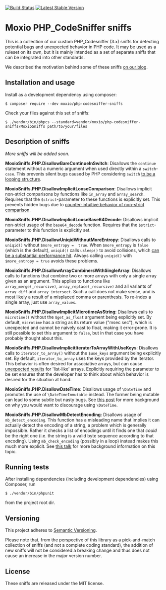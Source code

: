 [![Build Status](https://travis-ci.org/Moxio/php-codesniffer-sniffs.svg?branch=master)](https://travis-ci.org/Moxio/php-codesniffer-sniffs)
[![Latest Stable Version](https://poser.pugx.org/moxio/php-codesniffer-sniffs/v/stable)](https://packagist.org/packages/moxio/php-codesniffer-sniffs)

Moxio PHP_CodeSniffer sniffs
=============================
This is a collection of our custom PHP_Codesniffer (3.x) sniffs for detecting potential bugs 
and unexpected behavior in PHP code. It may be used as a ruleset on its own, but it is mainly
intended as a set of separate sniffs that can be integrated into other standards.

We described the motivation behind some of these sniffs [on our blog](https://www.moxio.com/blog/10/detecting-hidden-bugs-in-php-code-using-php-codesniffer).

Installation and usage
----------------------
Install as a development dependency using composer:
```
$ composer require --dev moxio/php-codesniffer-sniffs
```
Check your files against this set of sniffs:
```
$ ./vendor/bin/phpcs --standard=vendor/moxio/php-codesniffer-sniffs/MoxioSniffs path/to/your/files
```

Description of sniffs
---------------------
_More sniffs will be added soon._

**MoxioSniffs.PHP.DisallowBareContinueInSwitch**: Disallows the `continue` statement without a numeric
argument when used directly within a `switch`-`case`. This prevents silent bugs caused by PHP 
considering `switch` [to be a looping structure](http://php.net/manual/en/control-structures.switch.php).

**MoxioSniffs.PHP.DisallowImplicitLooseComparison**: Disallows implicit non-strict comparisons by functions
like `in_array` and `array_search`. Requires that the `$strict`-parameter to these functions is
explicitly set. This prevents hidden bugs due to [counter-intuitive behavior of non-strict 
comparison](https://twitter.com/fabpot/status/460707769990266880).

**MoxioSniffs.PHP.DisallowImplicitLooseBase64Decode**: Disallows implicit non-strict usage of the `base64_decode` function.
Requires that the `$strict`-parameter to this function is explicitly set.

**MoxioSniffs.PHP.DisallowUniqidWithoutMoreEntropy**: Disallows calls to `uniqid()` without `$more_entropy = 
true`.  When `$more_entropy` is `false` (which is the default), `uniqid()` calls `usleep()` to avoid 
collisions, which [can be a substantial performance hit](http://blog.kevingomez.fr/til/2015/07/26/why-is-uniqid-slow/).
Always calling `uniqid()` with `$more_entropy = true` avoids these problems.

**MoxioSniffs.PHP.DisallowArrayCombinersWithSingleArray**: Disallows calls to functions that combine two or more
arrays with only a single array given as an argument. This applies to functions like `array_merge(_recursive)`, 
`array_replace(_recursive)` and all variants of `array_diff` and `array_intersect`. Such a call does not make sense,
and is most likely a result of a misplaced comma or parenthesis. To re-index a single array, just use `array_values`.

**MoxioSniffs.PHP.DisallowImplicitMicrotimeAsString**: Disallows calls to `microtime()` without the `$get_as_float` 
argument being explicitly set. By default, `microtime` has a string as its return value ("msec sec"), which
is unexpected and cannot be naively cast to float, making it error-prone. It is still possible to set this 
argument to `false`, but in that case you have probably thought about this.

**MoxioSniffs.PHP.DisallowImplicitIteratorToArrayWithUseKeys**: Disallows calls to `iterator_to_array()` without the
`$use_keys` argument being explicitly set. By default, `iterator_to_array` uses the keys provided
by the iterator. This behavior is often desired for associative arrays, but can cause [unexpected 
results](https://twitter.com/hollodotme/status/1057909890566537217) for 'list-like' arrays. Explicitly
requiring the parameter to be set ensures that the developer has to think about which behavior is desired
for the situation at hand.

**MoxioSniffs.PHP.DisallowDateTime**: Disallows usage of `\DateTime` and promotes the use of `\DateTimeImmutable`
instead. The former being mutable can lead to some subtle but nasty bugs. See [this post](https://blog.nikolaposa.in.rs/2019/07/01/stop-using-datetime/)
for more background on why you would want to discourage using `\DateTime`.

**MoxioSniffs.PHP.DisallowMbDetectEncoding**: Disallows usage of `mb_detect_encoding`. This function has a misleading
name that implies it can actually detect the encoding of a string, a problem which is generally impossible. Rather
it checks a list of encodings until it finds one that _could_ be the right one (i.e. the string is a valid byte sequence
according to that encoding). Using `mb_check_encoding` (possibly in a loop) instead makes this much more explicit. See
[this talk](https://www.youtube.com/watch?v=K2zS6vbBb9A) for more background information on this topic. 

Running tests
-------------
After installing dependencies (including development dependencies) using Composer, run
```
$ ./vendor/bin/phpunit
```
from the project root dir.

Versioning
----------
This project adheres to [Semantic Versioning](http://semver.org/).

Please note that, from the perspective of this library as a pick-and-match collection of sniffs (and not
a complete coding standard), the addition of new sniffs will not be considered a breaking change and thus
does not cause an increase in the major version number.  

License
-------
These sniffs are released under the MIT license.
